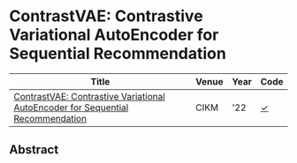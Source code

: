 # ContrastVAE: Contrastive Variational AutoEncoder for Sequential Recommendation
| Title | Venue | Year | Code |
|-|-|-|-|
| [ContrastVAE: Contrastive Variational AutoEncoder for Sequential Recommendation](https://arxiv.org/pdf/2209.00456.pdf) | CIKM | '22 | [✓](https://github.com/YuWang-1024/ContrastVAE) |

## Abstract